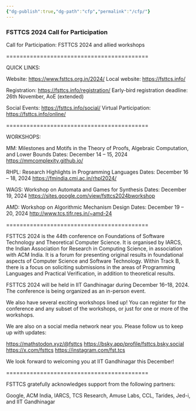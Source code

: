 ```yaml
---
{"dg-publish":true,"dg-path":"cfp","permalink":"/cfp/"}
---
```


### FSTTCS 2024 Call for Participation

Call for Participation: FSTTCS 2024
and allied workshops

==========================================

QUICK LINKS:

Website: https://www.fsttcs.org.in/2024/
Local website: https://fsttcs.info/

Registration: https://fsttcs.info/registration/
Early-bird registration deadline: 26th November, AoE (extended)

Social Events: https://fsttcs.info/social/
Virtual Participation: https://fsttcs.info/online/

==========================================

WORKSHOPS:

MM: Milestones and Motifs in the Theory of Proofs, Algebraic Computation, and Lower Bounds
Dates: December 14 – 15, 2024
https://mmcomplexity.github.io/

RHPL: Research Highlights in Programming Languages
Dates: December 16 – 18, 2024
https://fmindia.cmi.ac.in/rhpl2024/

WAGS: Workshop on Automata and Games for Synthesis
Dates: December 19, 2024
https://sites.google.com/view/fsttcs2024bworkshop

AMD: Workshop on Algorithmic Mechanism Design
Dates: December 19 – 20, 2024
http://www.tcs.tifr.res.in/~amd-24

==========================================


FSTTCS 2024 is the 44th conference on Foundations of Software Technology and Theoretical Computer Science. It is organised by IARCS, the Indian Association for Research in Computing Science, in association with ACM India. It is a forum for presenting original results in foundational aspects of Computer Science and Software Technology. Within Track B, there is a focus on soliciting submissions in the areas of Programming Languages and Practical Verification, in addition to theoretical results.

FSTTCS 2024 will be held in IIT Gandhinagar during December 16–18, 2024. The conference is being organized as an in-person event.

We also have several exciting workshops lined up! You can register for the conference and any subset of the workshops, or just for one or more of the workshops. 

We are also on a social media network near you. Please follow us to keep up with updates:

https://mathstodon.xyz/@fsttcs
https://bsky.app/profile/fsttcs.bsky.social
https://x.com/fsttcs
https://instagram.com/fst.tcs

We look forward to welcoming you at IIT Gandhinagar this December!

==========================================

FSTTCS gratefully acknowledges support from the following partners:

Google, ACM India, IARCS, TCS Research, Amuse Labs, CCL, Tarides, Jed-i, and IIT Gandhinagar

